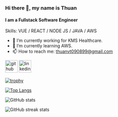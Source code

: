 ### Hi there 👋, my name is Thuan
#### I am a Fullstack Software Engineer

Skills: VUE / REACT / NODE JS / JAVA / AWS

- 🔭 I’m currently working for KMS Healthcare. 
- 🌱 I’m currently learning AWS. 
- 📫 How to reach me: thuanvt090899@gmail.com 


[<img src='https://cdn.jsdelivr.net/npm/simple-icons@3.0.1/icons/github.svg' alt='github' height='40'>](https://github.com/nauhtxd)  [<img src='https://cdn.jsdelivr.net/npm/simple-icons@3.0.1/icons/linkedin.svg' alt='linkedin' height='40'>](https://www.linkedin.com/in/thuanvuong99/)  

[![trophy](https://github-profile-trophy.vercel.app/?username=nauhtxd)](https://github.com/ryo-ma/github-profile-trophy)

[![Top Langs](https://github-readme-stats.vercel.app/api/top-langs/?username=nauhtxd)](https://github.com/anuraghazra/github-readme-stats)

![GitHub stats](https://github-readme-stats.vercel.app/api?username=nauhtxd&show_icons=true&count_private=true)  

![GitHub streak stats](https://streak-stats.demolab.com/?user=nauhtxd)  

